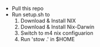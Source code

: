 - Pull this repo
- Run setup.sh to
    1. Download & Install NIX
    2. Download & Install Nix-Darwin
    3. Switch to m4 nix configuarion
    4. Run 'stow .' in $HOME

